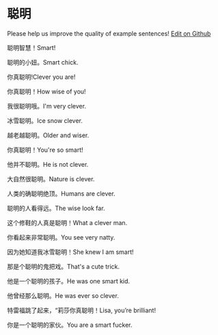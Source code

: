 # 聪明

Please help us improve the quality of example sentences! [Edit on Github](https://github.com/jiyushe/jiyu-example-sentence-source/blob/main/chinese/congming.md)

<p><span class="chinese">聪明智慧！</span><span class="english">Smart!</span></p>

<p><span class="chinese">聪明的小妞。</span><span class="english">Smart chick.</span></p>

<p><span class="chinese">你真聪明!</span><span class="english">Clever you are!</span></p>

<p><span class="chinese">你真聪明！</span><span class="english">How wise of you!</span></p>

<p><span class="chinese">我很聪明哦。</span><span class="english">I'm very clever.</span></p>

<p><span class="chinese">冰雪聪明。</span><span class="english">Ice snow clever.</span></p>

<p><span class="chinese">越老越聪明。</span><span class="english">Older and wiser.</span></p>

<p><span class="chinese">你真聪明！</span><span class="english">You're so smart!</span></p>

<p><span class="chinese">他并不聪明。</span><span class="english">He is not clever.</span></p>

<p><span class="chinese">大自然很聪明。</span><span class="english">Nature is clever.</span></p>

<p><span class="chinese">人类的确聪明绝顶。</span><span class="english">Humans are clever.</span></p>

<p><span class="chinese">聪明的人看得远。</span><span class="english">The wise look far.</span></p>

<p><span class="chinese">这个修鞋的人真是聪明！</span><span class="english">What a clever man.</span></p>

<p><span class="chinese">你看起来非常聪明。</span><span class="english">You see very natty.</span></p>

<p><span class="chinese">因为她知道我冰雪聪明！</span><span class="english">She knew I am smart!</span></p>

<p><span class="chinese">那是个聪明的鬼把戏。</span><span class="english">That's a cute trick.</span></p>

<p><span class="chinese">他是一个聪明的孩子。</span><span class="english">He was one smart kid.</span></p>

<p><span class="chinese">他曾经那么聪明。</span><span class="english">He was ever so clever.</span></p>

<p><span class="chinese">特雷福跳了起来，“莉莎你真聪明！</span><span class="english">Lisa, you’re brilliant!</span></p>

<p><span class="chinese">你是一个聪明的家伙。</span><span class="english">You are a smart fucker.</span></p>

